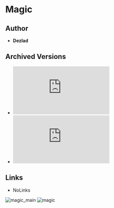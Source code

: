<detail>

# Magic  
  
>
  
## Author 
- **Dezlad** 

## Archived Versions 
- ![Magic](https://github.com/masato462/Minicraft-Rebuild-and-Mod-Archives/raw/master/minicraft_archives/Minicraft%20Mods/Magic/ld22%20-%20magic.jar) 
- ![Magic - Altenative](https://github.com/masato462/Minicraft-Rebuild-and-Mod-Archives/raw/master/minicraft_archives/Minicraft%20Mods/Magic/magic.jar) 

## Links
- NoLinks

![magic_main](https://github.com/masato462/Minicraft-Rebuild-and-Mod-Archives/blob/master/minicraft_archives/readme_shot/minicraft-main.png)
![magic](https://github.com/masato462/Minicraft-Rebuild-and-Mod-Archives/blob/master/minicraft_archives/readme_shot/magic.png)
</detail>
<p>

<detail>
